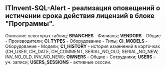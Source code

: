 ## ITInvent-SQL-Alert - реализация оповещений о истичении срока действия лицензий в блоке "Программы".

Описание некоторых таблиц:
**BRANCHES** - Филиалы;
**VENDORS** - Общие - Производители;
**CI_TYPES** - Оборудование - Типы;
**CI_MODELS** - Оборудование - Модели;
**CI_HISTORY** - история изменений в карточках (CH_USER, CH_DATE, CH_COMMENT, SERIAL_NO_OLD, SERIAL_NO_NEW, INV_NO_OLD, INV_NO_NEW);
**OWNERS** - Общие - Сотрудники;
**USERS** - уч. записи;
**USERS_SESSIONS** - активные сессии.
